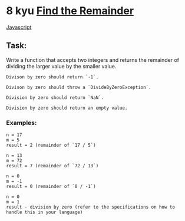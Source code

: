 # 8 kyu [Find the Remainder](https://www.codewars.com/kata/524f5125ad9c12894e00003f)

<!-- START LANGUAGE_LINKS -->

[Javascript](./javascript.js)

<!-- END LANGUAGE_LINKS -->

## Task:

Write a function that accepts two integers and returns the remainder of dividing the larger value by the smaller value.

```if:cobol
Divison by zero should return `-1`. 
```

```if:csharp
Divison by zero should throw a `DivideByZeroException`. 
```

```if:coffeescript,javascript
Division by zero should return `NaN`.
```

```if:php,python,ruby
Division by zero should return an empty value.
```

### Examples:

```
n = 17
m = 5
result = 2 (remainder of `17 / 5`)

n = 13
m = 72
result = 7 (remainder of `72 / 13`)

n = 0
m = -1
result = 0 (remainder of `0 / -1`)

n = 0
m = 1
result - division by zero (refer to the specifications on how to handle this in your language)
```